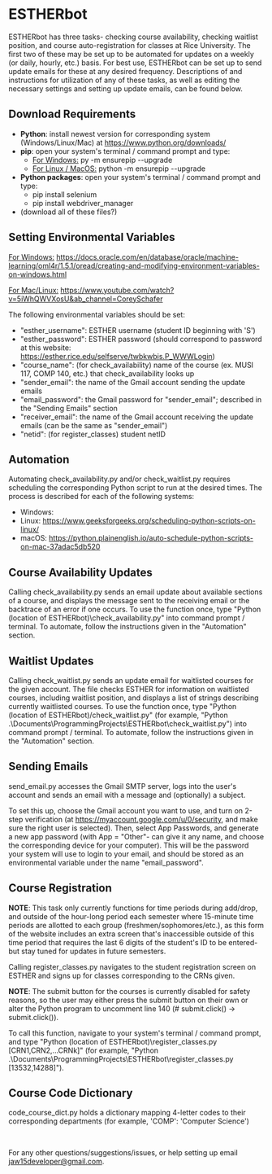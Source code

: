 # ESTHERbot
ESTHERbot has three tasks- checking course availability, checking waitlist position, and course auto-registration for classes at Rice University. The first two of these may be set up to be automated for updates on a weekly (or daily, hourly, etc.) basis. For best use, ESTHERbot can be set up to send update emails for these at any desired frequency. Descriptions of and instructions for utilization of any of these tasks, as well as editing the necessary settings and setting up update emails, can be found below.

## Download Requirements
* **Python**: install newest version for corresponding system (Windows/Linux/Mac) at https://www.python.org/downloads/
* **pip**: open your system's terminal / command prompt and type: 
  - <ins>For Windows:</ins> py -m ensurepip --upgrade
  - <ins>For Linux / MacOS:</ins> python -m ensurepip --upgrade
* **Python packages**: open your system's terminal / command prompt and type: 
  - pip install selenium
  - pip install webdriver_manager
* (download all of these files?)

## Setting Environmental Variables
<ins>For Windows:</ins> https://docs.oracle.com/en/database/oracle/machine-learning/oml4r/1.5.1/oread/creating-and-modifying-environment-variables-on-windows.html

<ins>For Mac/Linux:</ins> https://www.youtube.com/watch?v=5iWhQWVXosU&ab_channel=CoreySchafer

The following environmental variables should be set:
  - "esther_username": ESTHER username (student ID beginning with 'S')
  - "esther_password": ESTHER password (should correspond to password at this website: https://esther.rice.edu/selfserve/twbkwbis.P_WWWLogin)
  - "course_name": (for check_availability) name of the course (ex. MUSI 117, COMP 140, etc.) that check_availability looks up
  - "sender_email": the name of the Gmail account sending the update emails
  - "email_password": the Gmail password for "sender_email"; described in the "Sending Emails" section
  - "receiver_email": the name of the Gmail account receiving the update emails (can be the same as "sender_email")
  - "netid": (for register_classes) student netID

## Automation
Automating check_availability.py and/or check_waitlist.py requires scheduling the corresponding Python script to run at the desired times. The process is described for each of the following systems: 
* Windows: 
* Linux: https://www.geeksforgeeks.org/scheduling-python-scripts-on-linux/
* macOS: https://python.plainenglish.io/auto-schedule-python-scripts-on-mac-37adac5db520

## Course Availability Updates
Calling check_availability.py sends an email update about available sections of a course, and displays the message sent to the receiving email or the backtrace of an error if one occurs. To use the function once, type "Python (location of ESTHERbot)\check_availability.py" into command prompt / terminal. To automate, follow the instructions given in the "Automation" section.

## Waitlist Updates
Calling check_waitlist.py sends an update email for waitlisted courses for the given account. The file checks ESTHER for information on waitlisted courses, including waitlist position, and displays a list of strings describing currently waitlisted courses. To use the function once, type "Python (location of ESTHERbot)/check_waitlist.py" (for example, "Python .\Documents\ProgrammingProjects\ESTHERbot\check_waitlist.py") into command prompt / terminal. To automate, follow the instructions given in the "Automation" section.

## Sending Emails
send_email.py accesses the Gmail SMTP server, logs into the user's account and sends an email with a message and (optionally) a subject.

To set this up, choose the Gmail account you want to use, and turn on 2-step verification (at https://myaccount.google.com/u/0/security, and make sure the right user is selected). Then, select App Passwords, and generate a new app password (with App = "Other"- can give it any name, and choose the corresponding device for your computer). This will be the password your system will use to login to your email, and should be stored as an environmental variable under the name "email_password".

## Course Registration
**NOTE**: This task only currently functions for time periods during add/drop, and outside of the hour-long period each semester where 15-minute time periods are allotted to each group (freshmen/sophomores/etc.), as this form of the website includes an extra screen that's inaccessible outside of this time period that requires the last 6 digits of the student's ID to be entered- but stay tuned for updates in future semesters. 

Calling register_classes.py navigates to the student registration screen on ESTHER and signs up for classes corresponding to the CRNs given. 

**NOTE**: The submit button for the courses is currently disabled for safety reasons, so the user may either press the submit button on their own or alter the Python program to uncomment line 140 (# submit.click() -> submit.click()).

To call this function, navigate to your system's terminal / command prompt, and type "Python (location of ESTHERbot)\register_classes.py [CRN1,CRN2,...CRNk]" (for example, "Python .\Documents\ProgrammingProjects\ESTHERbot\register_classes.py [13532,14288]"). 

## Course Code Dictionary
code_course_dict.py holds a dictionary mapping 4-letter codes to their corresponding departments (for example, 'COMP': 'Computer Science')  

<p>&nbsp;</p>

For any other questions/suggestions/issues, or help setting up email jaw15developer@gmail.com.

